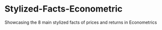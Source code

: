 # Stylized-Facts-Econometric
Showcasing the 8 main stylized facts of prices and returns in Econometrics
